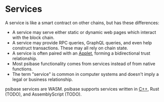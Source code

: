 # Services

A service is like a smart contract on other chains, but has these differences:

- A service may serve either static or dynamic web pages which interact with the block chain.
- A service may provide RPC queries, GraphQL queries, and even help construct transactions. These may all rely on chain state.
- A service is often paired with an [Applet](applet/applets.md), forming a bidirectional trust relationship.
- Most psibase functionality comes from services instead of from native functions.
- The term "service" is common in computer systems and doesn't imply a legal or business relationship.

psibase services are WASM. psibase supports services written in [C++](cpp-service/basic/index.md), Rust (TODO), and AssemblyScript (TODO).
